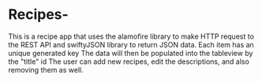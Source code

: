 # Recipes-

This is a recipe app that uses the alamofire library to make HTTP request to the REST API and swiftyJSON library to return JSON data.
Each item has an unique generated key
The data will then be populated into the tableview by the "title" id
The user can add new recipes, edit the descriptions, and also removing them as well.  

